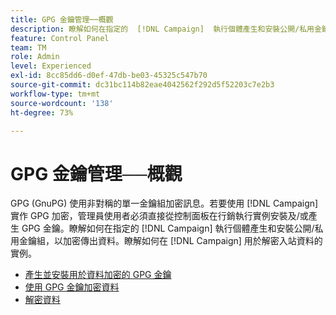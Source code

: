 ```yaml
---
title: GPG 金鑰管理──概觀
description: 瞭解如何在指定的  [!DNL Campaign]  執行個體產生和安裝公開/私用金鑰組，以加密傳出資料。瞭解如何在 [!DNL Campaign] 用於解密入站資料的實例。
feature: Control Panel
team: TM
role: Admin
level: Experienced
exl-id: 8cc85dd6-d0ef-47db-be03-45325c547b70
source-git-commit: dc31bc114b82eae4042562f292d5f52203c7e2b3
workflow-type: tm+mt
source-wordcount: '138'
ht-degree: 73%

---
```


# GPG 金鑰管理──概觀

GPG (GnuPG) 使用非對稱的單一金鑰組加密訊息。若要使用 [!DNL Campaign] 實作 GPG 加密，管理員使用者必須直接從控制面板在行銷執行實例安裝及/或產生 GPG 金鑰。瞭解如何在指定的 [!DNL Campaign] 執行個體產生和安裝公開/私用金鑰組，以加密傳出資料。瞭解如何在 [!DNL Campaign] 用於解密入站資料的實例。

* [產生並安裝用於資料加密的 GPG 金鑰](./generate-and-install-gpg-keys-for-data-encryption.md)
* [使用 GPG 金鑰加密資料](./use-a-gpg-key-to-encrypt-data.md)
* [解密資料](./decrypt-data.md)
